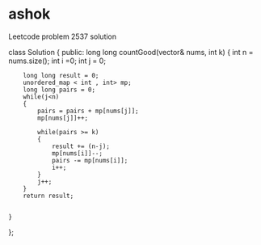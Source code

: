 # ashok
Leetcode problem 2537 solution

class Solution {
public:
    long long countGood(vector<int>& nums, int k) {
        int n = nums.size();
        int i =0;
        int j = 0;

        long long result = 0;
        unordered_map < int , int> mp;
        long long pairs = 0;
        while(j<n)
        {
            pairs = pairs + mp[nums[j]];
            mp[nums[j]]++;

            while(pairs >= k)
            {
                result += (n-j);
                mp[nums[i]]--;
                pairs -= mp[nums[i]];
                i++;
            }
            j++;
        } 
        return result;

        
    }
};
